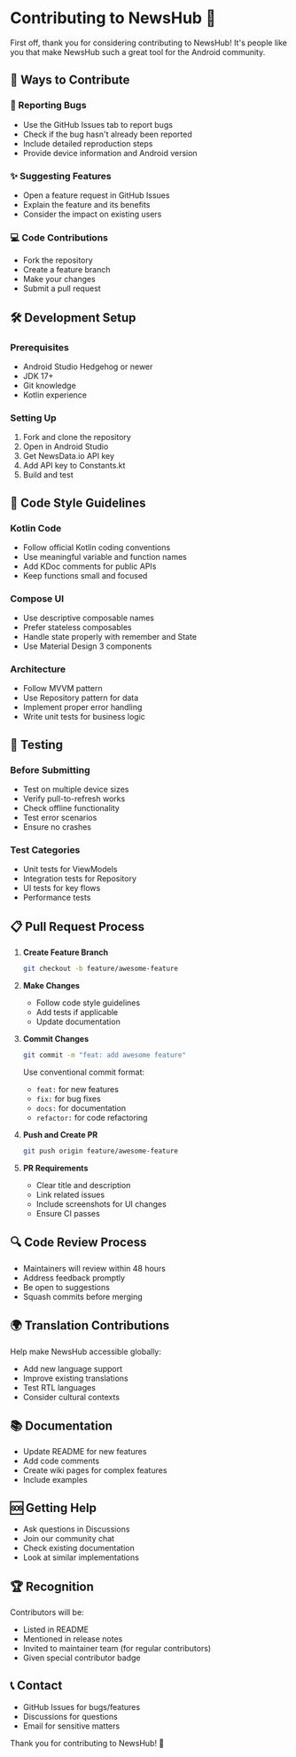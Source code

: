 # Contributing to NewsHub 🤝

First off, thank you for considering contributing to NewsHub! It's people like you that make NewsHub such a great tool for the Android community.

## 🌟 Ways to Contribute

### 🐛 Reporting Bugs
- Use the GitHub Issues tab to report bugs
- Check if the bug hasn't already been reported
- Include detailed reproduction steps
- Provide device information and Android version

### ✨ Suggesting Features
- Open a feature request in GitHub Issues
- Explain the feature and its benefits
- Consider the impact on existing users

### 💻 Code Contributions
- Fork the repository
- Create a feature branch
- Make your changes
- Submit a pull request

## 🛠️ Development Setup

### Prerequisites
- Android Studio Hedgehog or newer
- JDK 17+
- Git knowledge
- Kotlin experience

### Setting Up
1. Fork and clone the repository
2. Open in Android Studio
3. Get NewsData.io API key
4. Add API key to Constants.kt
5. Build and test

## 📝 Code Style Guidelines

### Kotlin Code
- Follow official Kotlin coding conventions
- Use meaningful variable and function names
- Add KDoc comments for public APIs
- Keep functions small and focused

### Compose UI
- Use descriptive composable names
- Prefer stateless composables
- Handle state properly with remember and State
- Use Material Design 3 components

### Architecture
- Follow MVVM pattern
- Use Repository pattern for data
- Implement proper error handling
- Write unit tests for business logic

## 🧪 Testing

### Before Submitting
- Test on multiple device sizes
- Verify pull-to-refresh works
- Check offline functionality
- Test error scenarios
- Ensure no crashes

### Test Categories
- Unit tests for ViewModels
- Integration tests for Repository
- UI tests for key flows
- Performance tests

## 📋 Pull Request Process

1. **Create Feature Branch**
   ```bash
   git checkout -b feature/awesome-feature
   ```

2. **Make Changes**
   - Follow code style guidelines
   - Add tests if applicable
   - Update documentation

3. **Commit Changes**
   ```bash
   git commit -m "feat: add awesome feature"
   ```
   Use conventional commit format:
   - `feat:` for new features
   - `fix:` for bug fixes
   - `docs:` for documentation
   - `refactor:` for code refactoring

4. **Push and Create PR**
   ```bash
   git push origin feature/awesome-feature
   ```

5. **PR Requirements**
   - Clear title and description
   - Link related issues
   - Include screenshots for UI changes
   - Ensure CI passes

## 🔍 Code Review Process

- Maintainers will review within 48 hours
- Address feedback promptly
- Be open to suggestions
- Squash commits before merging

## 🌍 Translation Contributions

Help make NewsHub accessible globally:
- Add new language support
- Improve existing translations
- Test RTL languages
- Consider cultural contexts

## 📚 Documentation

- Update README for new features
- Add code comments
- Create wiki pages for complex features
- Include examples

## 🆘 Getting Help

- Ask questions in Discussions
- Join our community chat
- Check existing documentation
- Look at similar implementations

## 🏆 Recognition

Contributors will be:
- Listed in README
- Mentioned in release notes
- Invited to maintainer team (for regular contributors)
- Given special contributor badge

## 📞 Contact

- GitHub Issues for bugs/features
- Discussions for questions
- Email for sensitive matters

Thank you for contributing to NewsHub! 🎉
